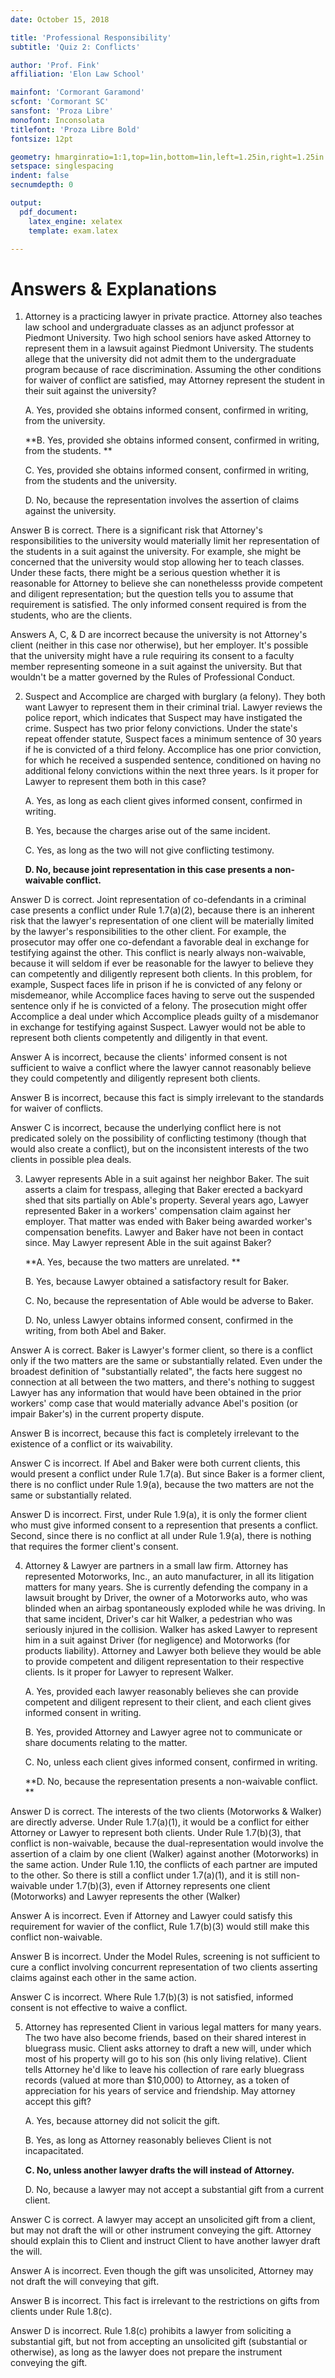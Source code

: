 ```yaml
---
date: October 15, 2018

title: 'Professional Responsibility'
subtitle: 'Quiz 2: Conflicts'

author: 'Prof. Fink'
affiliation: 'Elon Law School'

mainfont: 'Cormorant Garamond'
scfont: 'Cormorant SC'
sansfont: 'Proza Libre'
monofont: Inconsolata
titlefont: 'Proza Libre Bold'
fontsize: 12pt

geometry: hmarginratio=1:1,top=1in,bottom=1in,left=1.25in,right=1.25in
setspace: singlespacing
indent: false
secnumdepth: 0

output: 
  pdf_document:
    latex_engine: xelatex
    template: exam.latex

---
```


# Answers & Explanations

1. Attorney is a practicing lawyer in private practice. Attorney also teaches law school and undergraduate classes as an adjunct professor at Piedmont University. Two high school seniors have asked Attorney to represent them in a lawsuit against Piedmont University. The students allege that the university did not admit them to the undergraduate program because of race discrimination. Assuming the other conditions for waiver of conflict are satisfied, may Attorney represent the student in their suit against the university?

    A. Yes, provided she obtains informed consent, confirmed in writing, from the university. 

    **B. Yes, provided she obtains informed consent, confirmed in writing, from the students. **

    C. Yes, provided she obtains informed consent, confirmed in writing, from the students and the university. 

    D. No, because the representation involves the assertion of claims against the university. 

Answer B is correct. There is a significant risk that Attorney's responsibilities to the university would materially limit her representation of the students in a suit against the university. For example, she might be concerned that the university would stop allowing her to teach classes. Under these facts, there might be a serious question whether it is reasonable for Attorney  to  believe she can nonethelesss provide competent and diligent representation; but the question tells you to assume that requirement is satisfied. The only informed consent required is from the students, who are the clients. 

Answers A, C, & D are incorrect because the university is not Attorney's client (neither in this case nor otherwise), but her employer. It's possible that the university might have a rule requiring its consent to a faculty member representing someone in a suit against the university. But that wouldn't be a matter governed by the Rules of Professional Conduct. 

2. Suspect and Accomplice are charged with burglary (a felony). They both want Lawyer to represent them in their criminal trial. Lawyer reviews the police report, which indicates that Suspect may have instigated the crime. Suspect has two prior felony convictions. Under the state's repeat offender statute, Suspect faces a minimum sentence of 30 years if he is convicted of a third felony. Accomplice has one prior conviction, for which he received a suspended sentence, conditioned on having no additional felony convictions within the next three years. Is it proper for Lawyer to represent them both in this case?

    A. Yes, as long as each client gives informed consent, confirmed in writing. 

    B. Yes, because the charges arise out of the same incident. 

    C. Yes, as long as the two will not give conflicting testimony. 

    **D. No, because joint representation in this case presents a non-waivable conflict.** 

Answer D is correct. Joint representation of co-defendants in a criminal case presents a conflict under Rule 1.7(a)(2), because there is an inherent risk that the lawyer's representation of one client will be materially limited by the lawyer's responsibilities to the other client. For example, the prosecutor may offer one co-defendant a favorable deal in exchange for testifying against the other. This conflict is nearly always non-waivable, because it will seldom if ever be reasonable for the lawyer to believe they can competently and diligently represent both clients. In this problem, for example, Suspect faces life in prison if he is convicted of any felony or misdemeanor, while Accomplice faces having to serve out the suspended sentence only if he is convicted of a felony. The prosecution might offer Accomplice a deal under which Accomplice pleads guilty of a misdemanor in exchange for testifying against Suspect. Lawyer would not be able to represent both clients competently and diligently in that event. 

Answer A is incorrect, because the clients' informed consent is not sufficient to waive a conflict where the lawyer cannot reasonably believe they could competently and diligently represent both clients. 

Answer B is incorrect, because this fact is simply irrelevant to the standards for waiver of conflicts. 

Answer C is incorrect, because the underlying conflict here is not predicated solely on the possibility of conflicting testimony (though that would also create a conflict), but on the inconsistent interests of the two clients in possible plea deals. 

3. Lawyer represents Able in a suit against her neighbor Baker. The suit asserts a claim for trespass, alleging that Baker erected a backyard shed that sits partially on Able's property. Several years ago, Lawyer represented Baker in a workers' compensation claim against her employer. That matter was ended with Baker being awarded worker's compensation benefits. Lawyer and Baker have not been in contact since. May Lawyer represent Able in the suit against Baker?

    **A. Yes, because the two matters are unrelated. **

    B. Yes, because Lawyer obtained a satisfactory result for Baker. 

    C. No, because the representation of Able would be adverse to Baker. 

    D. No, unless Lawyer obtains informed consent, confirmed in the writing, from both Abel and Baker. 

Answer A is correct. Baker is Lawyer's former client, so there is a conflict only if the two matters are the same or substantially related. Even under the broadest definition of "substantially related", the facts here suggest no connection at all between the two matters, and there's nothing to suggest Lawyer has any information that would have been obtained in the prior workers' comp case that would materially advance Abel's position (or impair Baker's) in the current property dispute.

Answer B is incorrect, because this fact is completely irrelevant to the existence of a conflict or its waivability. 

Answer C is incorrect. If Abel and Baker were both current clients, this would present a conflict under Rule 1.7(a). But since Baker is a former client, there is no conflict under Rule 1.9(a), because the two matters are not the same or substantially related. 

Answer D is incorrect. First, under Rule 1.9(a), it is only the former client who must give informed consent to a represention that presents a conflict. Second, since there is no conflict at all under Rule 1.9(a), there is nothing that requires the former client's consent. 

4. Attorney & Lawyer are partners in a small law firm. Attorney has represented Motorworks, Inc., an auto manufacturer, in all its litigation matters for many years. She is currently defending the company in a lawsuit brought by Driver, the owner of a Motorworks auto, who was blinded when an airbag spontaneously exploded while he was driving. In that same incident, Driver's car hit Walker, a pedestrian who was seriously injured in the collision. Walker has asked Lawyer to represent him in a suit against Driver (for negligence) and Motorworks (for products liability). Attorney and Lawyer both believe they would be able to provide competent and diligent representation to their respective clients. Is it proper for Lawyer to represent Walker. 

    A. Yes, provided each lawyer reasonably believes she can provide competent and diligent represent to their client, and each client gives informed consent in writing. 

    B. Yes, provided Attorney and Lawyer agree not to communicate or share documents relating to the matter. 

    C. No, unless each client gives informed consent, confirmed in writing. 

    **D. No, because the representation presents a non-waivable conflict. **

Answer D is correct. The interests of the two clients (Motorworks & Walker) are directly adverse. Under Rule 1.7(a)(1), it would be a conflict for either Attorney or Lawyer to represent both clients. Under Rule 1.7(b)(3), that conflict is non-waivable, because the dual-representation would involve the assertion of a claim by one client (Walker) against another (Motorworks) in the same action. Under Rule 1.10, the conflicts of each partner are imputed to the other. So there is still a conflict under 1.7(a)(1), and it is still non-waivable under 1.7(b)(3), even if Attorney represents one client (Motorworks) and Lawyer represents the other (Walker) 

Answer A is incorrect. Even if Attorney and Lawyer could satisfy this requirement for wavier of the conflict, Rule 1.7(b)(3) would still make this conflict non-waivable. 

Answer B is incorrect. Under the Model Rules, screening is not sufficient to cure a conflict involving concurrent representation of two clients asserting claims against each other in the same action. 

Answer C is incorrect. Where Rule 1.7(b)(3) is not satisfied, informed consent is not effective to waive a conflict. 

5. Attorney has represented Client in various legal matters for many years. The two have also become friends, based on their shared interest in bluegrass music. Client asks attorney to draft a new will, under which most of his property will go to his son (his only living relative). Client tells Attorney he'd like to leave his collection of rare early bluegrass records (valued at more than $10,000) to Attorney, as a token of appreciation for his years of service and friendship. May attorney accept this gift?

    A. Yes, because attorney did not solicit the gift.

    B. Yes, as long as Attorney reasonably believes Client is not incapacitated.

    **C. No, unless another lawyer drafts the will instead of Attorney.**

    D. No, because a lawyer may not accept a substantial gift from a current client.

Answer C is correct. A lawyer may accept an unsolicited gift from a client, but may not draft the will or other instrument conveying the gift. Attorney should explain this to Client and instruct Client to have another lawyer draft the will. 

Answer A is incorrect. Even though the gift was unsolicited, Attorney may not draft the will conveying that gift. 

Answer B is incorrect. This fact is irrelevant to the restrictions on gifts from clients under Rule 1.8(c). 

Answer D is incorrect. Rule 1.8(c) prohibits a lawyer from soliciting a substantial gift, but not from accepting an unsolicited gift (substantial or otherwise), as long as the lawyer does not prepare the instrument conveying the gift. 

